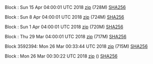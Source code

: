 Block : Sun 15 Apr 04:00:01 UTC 2018 [zip](https://transfer.sh/1df9c/bootstrap.dat.20180415.zip) (728M) [SHA256](https://transfer.sh/14uX8t/sha256.txt)

Block : Sun  8 Apr 04:00:01 UTC 2018 [zip](https://transfer.sh/10P9vB/bootstrap.dat.20180408.zip) (724M) [SHA256](https://transfer.sh/2KOPz/sha256.txt)

Block : Sun  1 Apr 04:00:01 UTC 2018 [zip](https://transfer.sh/GVVH0/bootstrap.dat.20180401.zip) (720M) [SHA256](https://transfer.sh/lfaey/sha256.txt)

Block : Thu 29 Mar 04:00:01 UTC 2018 [zip](https://transfer.sh/UzpOE/bootstrap.dat.20180329.zip) (717M) [SHA256](https://transfer.sh/dtp0V/sha256.txt)

Block 3592394: Mon 26 Mar 00:33:44 UTC 2018 [zip](https://transfer.sh/U0dFj/bootstrap.dat.20180326.zip) (715M) [SHA256](https://transfer.sh/hsQcR/sha256.txt)

Block : Mon 26 Mar 00:30:22 UTC 2018 [zip]() () [SHA256](https://transfer.sh/15TNXA/sha256.txt)
